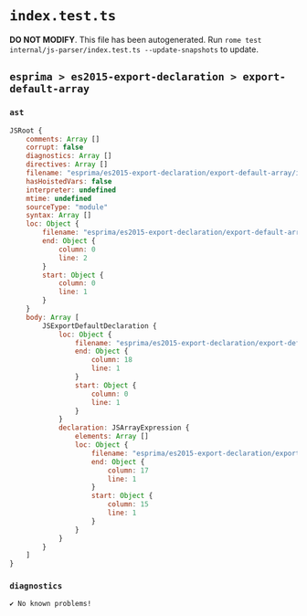 # `index.test.ts`

**DO NOT MODIFY**. This file has been autogenerated. Run `rome test internal/js-parser/index.test.ts --update-snapshots` to update.

## `esprima > es2015-export-declaration > export-default-array`

### `ast`

```javascript
JSRoot {
	comments: Array []
	corrupt: false
	diagnostics: Array []
	directives: Array []
	filename: "esprima/es2015-export-declaration/export-default-array/input.js"
	hasHoistedVars: false
	interpreter: undefined
	mtime: undefined
	sourceType: "module"
	syntax: Array []
	loc: Object {
		filename: "esprima/es2015-export-declaration/export-default-array/input.js"
		end: Object {
			column: 0
			line: 2
		}
		start: Object {
			column: 0
			line: 1
		}
	}
	body: Array [
		JSExportDefaultDeclaration {
			loc: Object {
				filename: "esprima/es2015-export-declaration/export-default-array/input.js"
				end: Object {
					column: 18
					line: 1
				}
				start: Object {
					column: 0
					line: 1
				}
			}
			declaration: JSArrayExpression {
				elements: Array []
				loc: Object {
					filename: "esprima/es2015-export-declaration/export-default-array/input.js"
					end: Object {
						column: 17
						line: 1
					}
					start: Object {
						column: 15
						line: 1
					}
				}
			}
		}
	]
}
```

### `diagnostics`

```
✔ No known problems!

```
